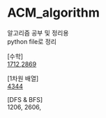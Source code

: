 # ACM_algorithm
알고리즘 공부 및 정리용  
python file로 정리  

[수학]  
[1712](https://github.com/dev-swi2021/ACM_algorithm/blob/main/1712.py),[2869](https://github.com/dev-swi2021/ACM_algorithm/blob/main/2869.py)  

[1차원 배열]  
[4344](https://github.com/dev-swi2021/ACM_algorithm/blob/main/4344.py)

[DFS & BFS]  
1206, 2606, 
